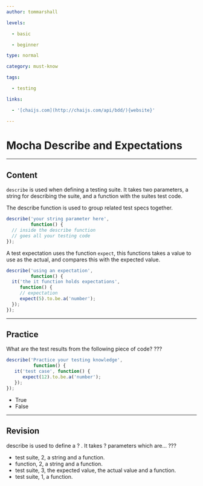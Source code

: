 ```yaml
---
author: tommarshall

levels:

  - basic

  - beginner

type: normal

category: must-know

tags:

  - testing

links:

  - '[chaijs.com](http://chaijs.com/api/bdd/){website}'

---
```

# Mocha Describe and Expectations

---
## Content

`describe` is used when defining a testing suite. It takes two parameters, a string for describing  the suite, and a function with the suites test code. 

The describe function is used to group related test specs together.

```JavaScript
describe('your string parameter here', 
         function() {
  // inside the describe function
  // goes all your testing code
});
```
A test expectation uses the function `expect`, this functions takes a value to use as the actual, and compares this with the expected value.

```JavaScript
describe('using an expectation',
         function() {
  it('the it function holds expectations',
     function() {
     // expectation
     expect(5).to.be.a('number');
  });
});
```

---
## Practice

What are the test results from the following piece of code? ???

```javascript
describe('Practice your testing knowledge',
          function() {
   it('test case', function() {
      expect(12).to.be.a('number');
   });
});
```

* True
* False

---
## Revision

describe is used to define a ? .  It takes ? parameters which are...
???
* test suite, 2, a string and a function.
* function, 2, a string and a function.
* test suite, 3, the expected value, the actual value and a function.
* test suite, 1, a function.